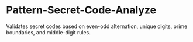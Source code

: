 # Pattern-Secret-Code-Analyze
Validates secret codes based on even-odd alternation, unique digits, prime boundaries, and middle-digit rules.
